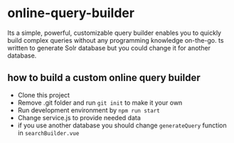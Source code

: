 # online-query-builder
Its a simple, powerful, customizable query builder enables you to quickly build complex queries without any programming knowledge on-the-go.
ts written to generate Solr database but you could change it for another database.

## how to build a custom online query builder
 
 - Clone this project
 - Remove .git folder and run `git init` to make it your own
 - Run development environment by `npm run start`
 - Change service.js to provide needed data
 - if you use another database you should change `generateQuery` function in `searchBuilder.vue`
